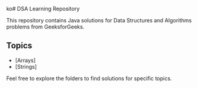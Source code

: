 ko# DSA Learning Repository

This repository contains Java solutions for Data Structures and Algorithms problems from GeeksforGeeks.

## Topics
- [Arrays]
- [Strings]

Feel free to explore the folders to find solutions for specific topics.
